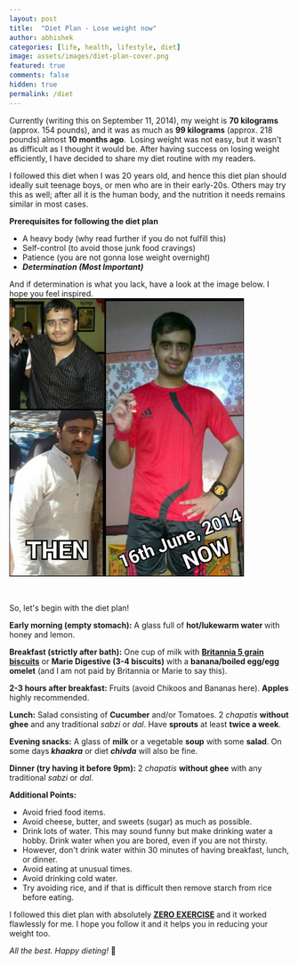 ```yaml
---
layout: post
title:  "Diet Plan - Lose weight now"
author: abhishek
categories: [life, health, lifestyle, diet]
image: assets/images/diet-plan-cover.png
featured: true
comments: false
hidden: true
permalink: /diet
---
```


Currently (writing this on September 11, 2014), my weight is <strong>70 kilograms</strong> (approx. 154 pounds), and it was as much as <strong>99 kilograms</strong> (approx. 218 pounds) almost <strong>10 months ago</strong>.  Losing weight was not easy, but it wasn't as difficult as I thought it would be. After having success on losing weight efficiently, I have decided to share my diet routine with my readers.

I followed this diet when I was 20 years old, and hence this diet plan should ideally suit teenage boys, or men who are in their early-20s. Others may try this as well; after all it is the human body, and the nutrition it needs remains similar in most cases.

<strong>Prerequisites for following the diet plan</strong>
<ul>
	<li>A heavy body (why read further if you do not fulfill this)</li>
	<li>Self-control (to avoid those junk food cravings)</li>
	<li>Patience (you are not gonna lose weight overnight)</li>
	<li><em><strong>Determination (Most Important)</strong></em></li>
</ul>
And if determination is what you lack, have a look at the image below. I hope you feel inspired.

<img class="aligncenter wp-image-98" src="https://github.com/abhishekmsharma/blog/blob/master/assets/images/abhishek-then-now.jpg?raw=true" alt="Abhishek Weight Loss" height="500" width="auto">

&nbsp;

So, let's begin with the diet plan!

<strong>Early morning (empty stomach):</strong> A glass full of <strong>hot/lukewarm water </strong>with honey and lemon.

<strong>Breakfast (strictly after bath):</strong> One cup of milk with <strong><span style="text-decoration: underline;">Britannia 5 grain biscuits</span></strong> or <strong>Marie Digestive (3-4 biscuits)</strong> with a <strong>banana/boiled egg/egg omelet</strong> (and I am not paid by Britannia or Marie to say this).

<strong>2-3 hours after breakfast:</strong> Fruits (avoid Chikoos and Bananas here). <strong>Apples </strong>highly recommended.

<strong>Lunch:</strong> Salad consisting of <strong>Cucumber</strong> and/or Tomatoes. 2<em> chapatis</em> <strong>without ghee</strong> and any traditional <em>sabzi</em> or <em>dal</em>. Have <strong>sprouts</strong> at least <strong>twice a week</strong>.

<strong>Evening snacks:</strong> A glass of <strong>milk</strong> or a vegetable <strong>soup</strong> with some <strong>salad</strong>. On some days<strong><em> khaakra</em></strong> or diet <strong><em>chivda</em></strong> will also be fine.

<strong>Dinner (try having it before 9pm):</strong> 2<em> chapatis</em> <strong>without ghee</strong> with any traditional <em>sabzi</em> or <em>dal</em>.

<strong>Additional Points:</strong>
<ul>
	<li>Avoid fried food items.</li>
	<li>Avoid cheese, butter, and sweets (sugar) as much as possible.</li>
	<li>Drink lots of water. This may sound funny but make drinking water a hobby. Drink water when you are bored, even if you are not thirsty.</li>
	<li>However, don't drink water within 30 minutes of having breakfast, lunch, or dinner.</li>
	<li>Avoid eating at unusual times.</li>
	<li>Avoid drinking cold water.</li>
	<li>Try avoiding rice, and if that is difficult then remove starch from rice before eating.</li>
</ul>
I followed this diet plan with absolutely <span style="text-decoration: underline;"><strong>ZERO EXERCISE</strong></span> and it worked flawlessly for me. I hope you follow it and it helps you in reducing your weight too.

<em>All the best. Happy dieting!</em> 🍎

